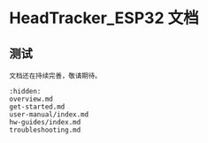 # HeadTracker_ESP32 文档

## 测试

```{note}
文档还在持续完善，敬请期待。
```

```{toctree}
:hidden:
overview.md
get-started.md
user-manual/index.md
hw-guides/index.md
troubleshooting.md
```